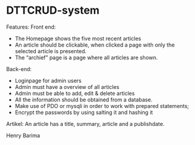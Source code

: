 # DTTCRUD-system
Features:
Front end:
-	The Homepage shows the five most recent articles
-	An article should be clickable, when clicked a page with only the selected article is presented.
-	The “archief” page is a page where all articles are shown.

Back-end:
-	Loginpage for admin users
-	Admin must have a overview of all articles
-	Admin must be able to add, edit & delete articles
-	All the information should be obtained from a database.
-	Make use of PDO or mysqli in order to work with prepared statements;
-	Encrypt the passwords by using salting it and hashing it

Artikel:
An article has a title, summary, article and a publishdate.


Henry Barima
